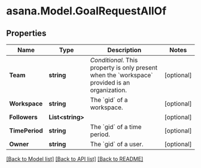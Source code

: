 
# asana.Model.GoalRequestAllOf

## Properties

Name | Type | Description | Notes
------------ | ------------- | ------------- | -------------
**Team** | **string** | *Conditional*. This property is only present when the &#x60;workspace&#x60; provided is an organization. | [optional] 
**Workspace** | **string** | The &#x60;gid&#x60; of a workspace. | [optional] 
**Followers** | **List&lt;string&gt;** |  | [optional] 
**TimePeriod** | **string** | The &#x60;gid&#x60; of a time period. | [optional] 
**Owner** | **string** | The &#x60;gid&#x60; of a user. | [optional] 

[[Back to Model list]](../README.md#documentation-for-models)
[[Back to API list]](../README.md#documentation-for-api-endpoints)
[[Back to README]](../README.md)

